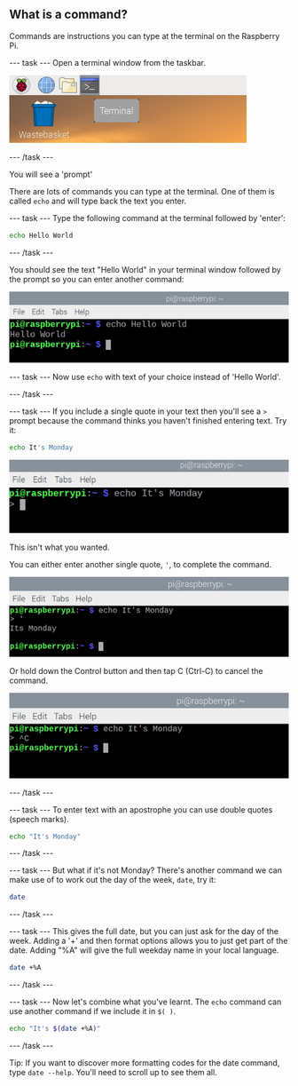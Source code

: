 ## What is a command?

Commands are instructions you can type at the terminal on the Raspberry Pi. 

--- task ---
Open a terminal window from the taskbar. 

![terminal icon](images/command-terminal.png)

--- /task ---

You will see a 'prompt'

There are lots of commands you can type at the terminal. One of them is called `echo` and will type back the text you enter. 

--- task ---
Type the following command at the terminal followed by 'enter':

```bash
echo Hello World
```
--- /task ---

You should see the text "Hello World" in your terminal window followed by the prompt so you can enter another command:

![Echo output](images/command-hello-world-output.png)

--- task ---
Now use `echo` with text of your choice instead of 'Hello World'. 

--- /task ---

--- task ---
If you include a single quote in your text then you'll see a `>` prompt because the command thinks you haven't finished entering text. Try it:

```bash
echo It's Monday
```

![prompt](images/command-prompt.png)

This isn't what you wanted.

You can either enter another single quote, `'`, to complete the command. 

![prompt](images/monday_apostophe.png)

Or hold down the Control button and then tap C (Ctrl-C) to cancel the command. 

![prompt](images/monday_controlC.png)

--- /task ---

--- task ---
To enter text with an apostrophe you can use double quotes (speech marks).

```bash
echo "It's Monday"
```

--- /task ---

--- task ---
But what if it's not Monday? There's another command we can make use of to work out the day of the week, `date`, try it: 

```bash
date
```
--- /task ---

--- task ---
This gives the full date, but you can just ask for the day of the week. Adding a '+' and then format options allows you to just get part of the date. Adding "%A" will give the full weekday name in your local language. 

```bash
date +%A
```
--- /task ---

--- task ---
Now let's combine what you've learnt. The `echo` command can use another command if we include it in `$( )`. 

```bash
echo "It's $(date +%A)"
```
--- /task ---

Tip: If you want to discover more formatting codes for the date command, type `date --help`. You'll need to scroll up to see them all.

